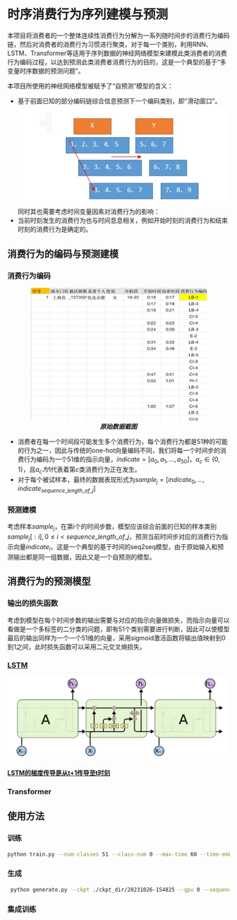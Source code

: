 # 时序消费行为序列建模与预测
本项目将消费者的一个整体连续性消费行为分解为一系列随时间步的消费行为编码链，然后对消费者的消费行为习惯进行聚类，对于每一个类别，利用RNN、LSTM、Transformer等适用于序列数据的神经网络模型来建模此类消费者的消费行为编码过程，以达到预测此类消费者消费行为的目的，这是一个典型的基于“多变量时序数据的预测问题”。

本项目所使用的神经网络模型被赋予了“自预测”模型的含义：
- 基于前面已知的部分编码链综合信息预测下一个编码类别，即"滑动窗口"。
  ![Alt text](imgs/image1.png)
同时其也需要考虑时间变量因素对消费行为的影响：
- 当前时刻发生的消费行为也与时间息息相关，例如开始时刻的消费行为和结束时刻的消费行为是确定的。

## 消费行为的编码与预测建模
### 消费行为编码
<div align="center">
  <img src="imgs/image.png" alt="Alt text" width="400" height="300">
  <div align="center" ><strong><em>原始数据截图</em></strong></div>
</div>

- 消费者在每一个时间段可能发生多个消费行为，每个消费行为都是51种的可能的行为之一，因此与传统的one-hot向量编码不同，我们将每一个时间步的消费行为编码为一个51维的指示向量，$indicate=[a_0, a_1, \ldots, a_{50}]$，$a_c \in \{0,1\}$，且$a_c为1$代表着第$c$类消费行为正在发生。
- 对于每个被试样本，最终的数据表现形式为$sample_j=[indicate_0,\ldots,indicate_{sequence\_length\_of\_j}]$
### 预测建模
考虑样本$sample_j$，在第i个的时间步数，模型应该综合前面的已知的样本类别$sample_j[:i],0 \leq i < sequence\_length\_of\_j$，预测当前时间步对应的消费行为指示向量$indicate_i$，这是一个典型的基于时间的seq2seq模型，由于原始输入和预测输出都是同一组数据，因此又是一个自预测的模型。

## 消费行为的预测模型
### 输出的损失函数
考虑到模型在每个时间步数的输出需要与对应的指示向量做损失，而指示向量可以看做是一个多标签的二分类的问题，即有51个类别需要进行判断，因此可以使模型最后的输出同样为一个一个51维的向量，采用sigmoid激活函数将输出值映射到0到1之间，此时损失函数可以采用二元交叉熵损失。
### [LSTM](https://mp.weixin.qq.com/s?__biz=MzUyODk0Njc1NQ==&mid=2247483926&idx=1&sn=8cb4861ad6f4a56f8f233c322ebcc5b3&chksm=fa69c13acd1e482ca143d21d476c4f7242a1e438c3a9103fe0931ee18b528176e5c765fa8678&scene=27)

![Alt text](imgs/image2.png)
#### [LSTM的梯度传导是从t+1传导至t时刻](https://www.cnblogs.com/sumwailiu/p/13623985.html)

### Transformer

## 使用方法
### 训练
```bash
python train.py --num-classes 51 --class-num 0 --max-time 60 --time-embedding 128 --look-back 3 --include-time --hidden-dim 128 --num-layers 1 --alpha 0.9803921568627451 --gamma 2.0 --max-selected 4
```
### 生成
```bash
 python generate.py --ckpt ./ckpt_dir/20231026-154825 --gpu 0 --sequence_length 10
 ```

 ### 集成训练